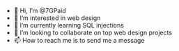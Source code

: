 - 👋 Hi, I’m @7GPaid
- 👀 I’m interested in web design
- 🌱 I’m currently learning SQL injections
- 💞️ I’m looking to collaborate on top web design projects 
- 📫 How to reach me is to send me a message

<!---
7GPaid/7GPaid is a ✨ special ✨ repository because its `README.md` (this file) appears on your GitHub profile.
You can click the Preview link to take a look at your changes.
--->
